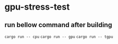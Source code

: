 # gpu-stress-test
## run bellow command after building 
`cargo run -- cpu`
`cargo run -- gpu`
`cargo run -- tgpu`
